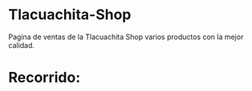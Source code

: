 # Tlacuachita-Shop
Pagina de ventas de la Tlacuachita Shop varios productos con la mejor calidad.

# Recorrido:
